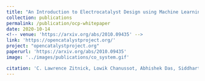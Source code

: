 ```yaml
---
title: "An Introduction to Electrocatalyst Design using Machine Learning for Renewable Energy Storage"
collection: publications
permalink: /publication/ocp-whitepaper
date: 2020-10-14
<!-- venue: 'https://arxiv.org/abs/2010.09435' -->
link: 'https://opencatalystproject.org/'
project: "opencatalystproject.org"
paperurl: 'https://arxiv.org/abs/2010.09435'
image: '../images/publications/co_system.gif'

citation: 'C. Lawrence Zitnick, Lowik Chanussot, Abhishek Das, Siddharth Goyal, Javier Heras-Domingo, Caleb Ho, Weihua Hu, Thibaut Lavril, Aini Palizhati, Morgane Riviere, Muhammed Shuaibi, Anuroop Sriram, Kevin Tran, Brandon Wood, <b>Junwoong Yoon</b>, Devi Parikh, Zachary Ulissi'
---
```

